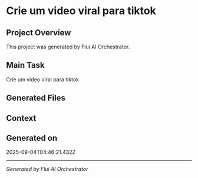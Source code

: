 # Crie um video viral para tiktok

## Project Overview
This project was generated by Flui AI Orchestrator.

## Main Task
Crie um video viral para tiktok

## Generated Files


## Context


## Generated on
2025-09-04T04:46:21.432Z

---
*Generated by Flui AI Orchestrator*
